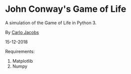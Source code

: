 # John Conway's Game of Life
A simulation of the Game of Life in Python 3.

By [Carlo Jacobs](http://carlojacobs.ga)

15-12-2018

Requirements:
1. Matplotlib
2. Numpy
